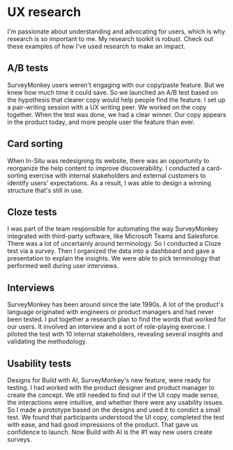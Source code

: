 # UX research
I'm passionate about understanding and advocating for users, which is why research is so important to me. My research toolkit is robust. Check out these examples of how I've used research to make an impact.

## A/B tests 
SurveyMonkey users weren't engaging with our copy/paste feature. But we knew how much time it could save. So we launched an A/B test based on the hypothesis that clearer copy would help people find the feature. I set up a pair-writing session with a UX writing peer. We worked on the copy together. When the test was done, we had a clear winner. Our copy appears in the product today, and more people user the feature than ever. 

## Card sorting
When In-Situ was redesigning its website, there was an opportunity to reorganize the help content to improve discoverability. I conducted a card-sorting exercise with internal stakeholders and external customers to identify users' expectations. As a result, I was able to design a winning structure that's still in use.

## Cloze tests
I was part of the team responsible for automating the way SurveyMonkey integrated with third-party software, like Microsoft Teams and Salesforce. There was a lot of uncertainly around terminology. So I conducted a Cloze test via a survey. Then I organized the data into a dashboard and gave a presentation to explain the insights. We were able to pick terminology that performed well during user interviews. 

## Interviews
SurveyMonkey has been around since the late 1990s. A lot of the product's language originated with engineers or product managers and had never been tested. I put together a research plan to find the words that worked for our users. It involved an interview and a sort of role-playing exercise. I piloted the test with 10 internal stakeholders, revealing several insights and validating the methodology.

## Usability tests
Designs for Build with AI, SurveyMonkey's new feature, were ready for testing. I had worked with the product designer and product manager to create the concept. We still needed to find out if the UI copy made sense, the interactions were intuitive, and whether there were any usability issues. So I made a prototype based on the designs and used it to condict a small  test. We found that participants understood the UI copy, completed the test with ease, and had good impressions of the product. That gave us confidence to launch. Now Build with AI is the #1 way new users create surveys.
